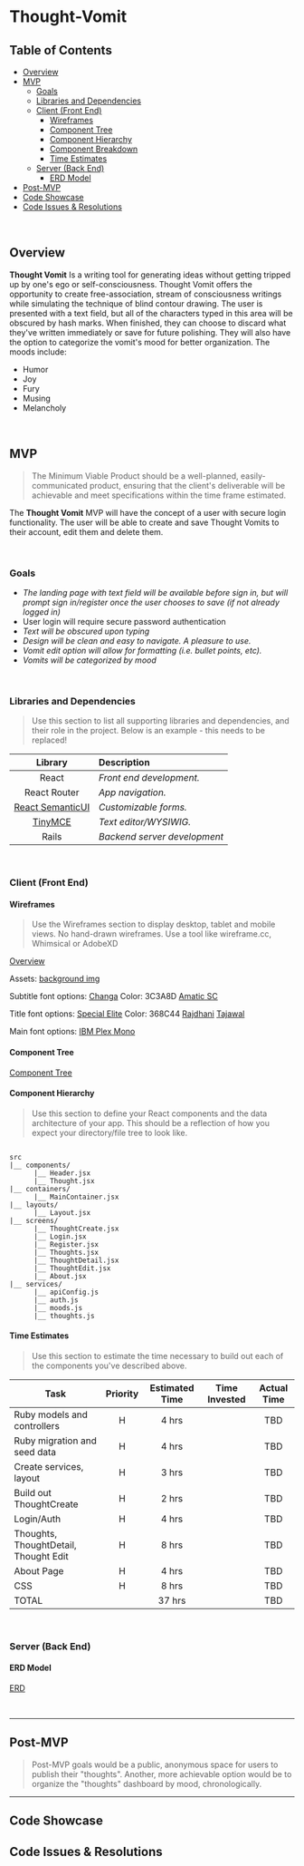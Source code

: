 # Thought-Vomit

## Table of Contents

- [Overview](#overview)
- [MVP](#mvp)
  - [Goals](#goals)
  - [Libraries and Dependencies](#libraries-and-dependencies)
  - [Client (Front End)](#client-front-end)
    - [Wireframes](#wireframes)
    - [Component Tree](#component-tree)
    - [Component Hierarchy](#component-hierarchy)
    - [Component Breakdown](#component-breakdown)
    - [Time Estimates](#time-estimates)
  - [Server (Back End)](#server-back-end)
    - [ERD Model](#erd-model)
- [Post-MVP](#post-mvp)
- [Code Showcase](#code-showcase)
- [Code Issues & Resolutions](#code-issues--resolutions)

<br>

## Overview

**Thought Vomit** Is a writing tool for generating ideas without getting tripped up by one's ego or self-consciousness. Thought Vomit offers the opportunity to create free-association, stream of consciousness writings while simulating the technique of blind contour drawing. The user is presented with a text field, but all of the characters typed in this area will be obscured by hash marks. When finished, they can choose to discard what they've written immediately or save for future polishing. They will also have the option to categorize the vomit's mood for better organization. The moods include:

- Humor
- Joy
- Fury
- Musing
- Melancholy

<br>

## MVP

> The Minimum Viable Product should be a well-planned, easily-communicated product, ensuring that the client's deliverable will be achievable and meet specifications within the time frame estimated.

The **Thought Vomit** MVP will have the concept of a user with secure login functionality. The user will be able to create and save Thought Vomits to their account, edit them and delete them.

<br>

### Goals

- _The landing page with text field will be available before sign in, but will prompt sign in/register once the user chooses to save (if not already logged in)_
- User login will require secure password authentication
- _Text will be obscured upon typing_
- _Design will be clean and easy to navigate. A pleasure to use._
- _Vomit edit option will allow for formatting (i.e. bullet points, etc)._
- _Vomits will be categorized by mood_

<br>

### Libraries and Dependencies

> Use this section to list all supporting libraries and dependencies, and their role in the project. Below is an example - this needs to be replaced!

|                                   Library                                   | Description                  |
| :-------------------------------------------------------------------------: | :--------------------------- |
|                                    React                                    | _Front end development._     |
|                                React Router                                 | _App navigation._            |
| [React SemanticUI](https://semantic-ui.com/collections/form.html#text-area) | _Customizable forms._        |
|             [TinyMCE](https://github.com/tinymce/tinymce-react)             | _Text editor/WYSIWIG._       |
|                                    Rails                                    | _Backend server development_ |

<br>

### Client (Front End)

#### Wireframes

> Use the Wireframes section to display desktop, tablet and mobile views. No hand-drawn wireframes. Use a tool like wireframe.cc, Whimsical or AdobeXD

[Overview](https://www.figma.com/file/4pM10gtRvHqdeOrSKZjohi/Thought-Vomit?node-id=0%3A1)

Assets:
[background img](https://images.unsplash.com/photo-1586076100131-32505c71d0d2?ixlib=rb-1.2.1&auto=format&fit=crop&w=634&q=80)

Subtitle font options:
[Changa](https://fonts.google.com/specimen/Changa?preview.text=Let%20it%20out&preview.text_type=custom)
Color: 3C3A8D
[Amatic SC](https://fonts.google.com/specimen/Amatic+SC?sidebar.open=true&selection.family=Amatic+SC)

Title font options:
[Special Elite](https://fonts.google.com/specimen/Special+Elite)
Color: 368C44
[Rajdhani](https://fonts.google.com/specimen/Rajdhani)
[Tajawal](https://fonts.google.com/specimen/Tajawal)

Main font options:
[IBM Plex Mono](https://fonts.google.com/specimen/IBM+Plex+Mono)

#### Component Tree

[Component Tree](https://www.figma.com/file/lAM2LHVhqNTElgsL1Q5f0H/Thought-Vomit-Component-Tree?node-id=0%3A1)

#### Component Hierarchy

> Use this section to define your React components and the data architecture of your app. This should be a reflection of how you expect your directory/file tree to look like.

```structure

src
|__ components/
      |__ Header.jsx
      |__ Thought.jsx
|__ containers/
      |__ MainContainer.jsx
|__ layouts/
      |__ Layout.jsx
|__ screens/
      |__ ThoughtCreate.jsx
      |__ Login.jsx
      |__ Register.jsx
      |__ Thoughts.jsx
      |__ ThoughtDetail.jsx
      |__ ThoughtEdit.jsx
      |__ About.jsx
|__ services/
      |__ apiConfig.js
      |__ auth.js
      |__ moods.js
      |__ thoughts.js

```

#### Time Estimates

> Use this section to estimate the time necessary to build out each of the components you've described above.

| Task                                  | Priority | Estimated Time | Time Invested | Actual Time |
| ------------------------------------- | :------: | :------------: | :-----------: | :---------: |
| Ruby models and controllers           |    H     |     4 hrs      |               |     TBD     |
| Ruby migration and seed data          |    H     |     4 hrs      |               |     TBD     |
| Create services, layout               |    H     |     3 hrs      |               |     TBD     |
| Build out ThoughtCreate               |    H     |     2 hrs      |               |     TBD     |
| Login/Auth                            |    H     |     4 hrs      |               |     TBD     |
| Thoughts, ThoughtDetail, Thought Edit |    H     |     8 hrs      |               |     TBD     |
| About Page                            |    H     |     4 hrs      |               |     TBD     |
| CSS                                   |    H     |     8 hrs      |               |     TBD     |
| TOTAL                                 |          |     37 hrs     |               |     TBD     |

<br>

### Server (Back End)

#### ERD Model

[ERD](https://drive.google.com/file/d/1S506bp05vg0SCxrGtLBrwBqVYLWdbqRA/view?usp=sharing)

<br>

---

## Post-MVP

> Post-MVP goals would be a public, anonymous space for users to publish their "thoughts". Another, more achievable option would be to organize the "thoughts" dashboard by mood, chronologically.

---

## Code Showcase

## Code Issues & Resolutions
